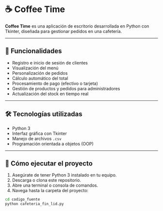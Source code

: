 # ☕ Coffee Time

**Coffee Time** es una aplicación de escritorio desarrollada en Python con Tkinter, diseñada para gestionar pedidos en una cafetería.

---

## 📌 Funcionalidades

- Registro e inicio de sesión de clientes
- Visualización del menú
- Personalización de pedidos
- Cálculo automático del total
- Procesamiento de pago (efectivo o tarjeta)
- Gestión de productos y pedidos para administradores
- Actualización del stock en tiempo real

---

## 🛠 Tecnologías utilizadas

- Python 3
- Interfaz gráfica con Tkinter
- Manejo de archivos `.csv`
- Programación orientada a objetos (OOP)

---

## 🚀 Cómo ejecutar el proyecto

1. Asegúrate de tener Python 3 instalado en tu equipo.
2. Descarga o clona este repositorio.
3. Abre una terminal o consola de comandos.
4. Navega hasta la carpeta del proyecto:
```bash
cd codigo_fuente
python cafeteria_fin_lid.py

